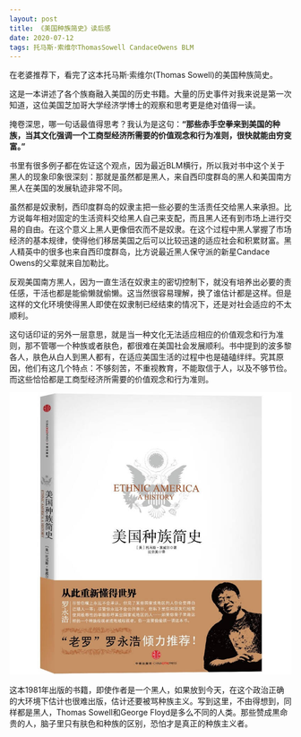 ```yaml
---
layout: post
title: 《美国种族简史》读后感
date: 2020-07-12
tags: 托马斯·索维尔ThomasSowell CandaceOwens BLM
---
```



在老婆推荐下，看完了这本托马斯·索维尔(Thomas Sowell)的美国种族简史。

这是一本讲述了各个族裔融入美国的历史书籍。大量的历史事件对我来说是第一次知道，这位美国芝加哥大学经济学博士的观察和思考更是绝对值得一读。

掩卷深思，哪一句话最值得思考？我认为是这句：**“那些赤手空拳来到美国的种族，当其文化强调一个工商型经济所需要的价值观念和行为准则，很快就能由穷变富。”**

书里有很多例子都在佐证这个观点，因为最近BLM横行，所以我对书中这个关于黑人的现象印象很深刻：那就是虽然都是黑人，来自西印度群岛的黑人和美国南方黑人在美国的发展轨迹非常不同。

虽然都是奴隶制，西印度群岛的奴隶主把一些必要的生活责任交给黑人来承担。比方说每年相对固定的生活资料交给黑人自己来支配，而且黑人还有到市场上进行交易的自由。在这个意义上黑人更像佃农而不是奴隶。在这个过程中黑人掌握了市场经济的基本规律，使得他们移居美国之后可以比较迅速的适应社会和积累财富。黑人精英中的很多也来自西印度群岛，比方说最近黑人保守派的新星Candace Owens的父辈就来自加勒比。

反观美国南方黑人，因为一直生活在奴隶主的密切控制下，就没有培养出必要的责任感，干活也都是能偷懒就偷懒。这当然很容易理解，换了谁估计都是这样。但是这样的文化环境使得黑人即使在奴隶制已经结束的情况下，还是对社会适应的不太顺利。

这句话印证的另外一层意思，就是当一种文化无法适应相应的价值观念和行为准则，那不管哪一个种族或者肤色，都很难在美国社会发展顺利。书中提到的波多黎各人，肤色从白人到黑人都有，在适应美国生活的过程中也是磕磕绊绊。究其原因，他们有这几个特点：不够刻苦，不重视教育，不能取信于人，以及不够节俭。而这些恰恰都是工商型经济所需要的价值观念和行为准则。

![](/images/book-covers/meiguozhongzujianshi.jpg)

这本1981年出版的书籍，即使作者是一个黑人，如果放到今天，在这个政治正确的大环境下估计也很难出版，估计还要被骂种族主义。写到这里，不由得想到，同样都是黑人，Thomas Sowell和George Floyd是多么不同的人类。那些赞成黒命贵的人，脑子里只有肤色和种族的区别，恐怕才是真正的种族主义者。
